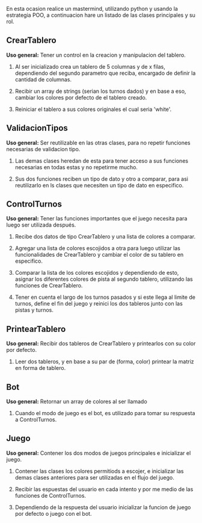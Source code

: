 
En esta ocasion realice un mastermind, utilizando python y usando la estrategia POO,
a continuacion hare un listado de las clases principales y su rol.

## CrearTablero

**Uso general:** Tener un control en la creacion y manipulacion del tablero.

1. Al ser inicializado crea un tablero de 5 columnas y de x filas, dependiendo
del segundo parametro que reciba, encargado de definir la cantidad de columnas.

2. Recibir un array de strings (serian los turnos dados) y en base a eso,
cambiar los colores por defecto de el tablero creado.

3. Reiniciar el tablero a sus colores originales el cual seria 'white'.

## ValidacionTipos

**Uso general:** Ser reutilizable en las otras clases, para no repetir funciones necesarias de validacion tipo.

1. Las demas clases heredan de esta para tener acceso a sus funciones necesarias
en todas estas y no repetirme mucho.

2. Sus dos funciones reciben un tipo de dato y otro a comparar, para asi reutilizarlo
en ls clases que necesiten un tipo de dato en especifico.

## ControlTurnos

**Uso general:** Tener las funciones importantes que el juego necesita para luego ser utilizada después.

1. Recibe dos datos de tipo CrearTablero y una lista de colores a comparar.

2. Agregar una lista de colores escojidos a otra para luego utilizar las funcionalidades
de CrearTablero y cambiar el color de su tablero en especifico.

3. Comparar la lista de los colores escojidos y dependiendo de esto, asignar los diferentes
colores de pista al segundo tablero, utilizando las funciones de CrearTablero.

3. Tener en cuenta el largo de los turnos pasados y si este llega al limite de turnos, define
el fin del juego y reinici los dos tableros junto con las pistas y turnos.

## PrintearTablero

**Uso general:** Recibir dos tableros de CrearTablero y printearlos con su color por defecto.

1. Leer dos tableros, y en base a su par de (forma, color) printear la matriz en forma de tablero.

## Bot

**Uso general:** Retornar un array de colores al ser llamado

1. Cuando el modo de juego es el bot, es utilizado para tomar su respuesta a ControlTurnos.

## Juego

**Uso general:** Contener los dos modos de juegos principales e inicializar el juego.

1. Contener las clases los colores permitiods a escojer, e inicializar las demas clases 
anteriores para ser utilizadas en el flujo del juego.

2. Recibir las espuestas del usuario en cada intento y por me medio de las funciones de ControlTurnos.

3. Dependiendo de la respuesta del usuario inicializar la funcion de juego por defecto o juego con el bot.





